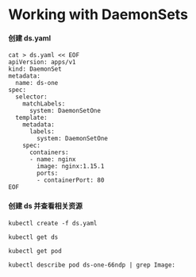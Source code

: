 # Working with DaemonSets

#### 创建 ds.yaml

```
cat > ds.yaml << EOF
apiVersion: apps/v1
kind: DaemonSet
metadata:
  name: ds-one
spec:
  selector:
    matchLabels:
      system: DaemonSetOne
  template:
    metadata:
      labels:
        system: DaemonSetOne
    spec:
      containers:
      - name: nginx
        image: nginx:1.15.1
        ports:
        - containerPort: 80
EOF

```

#### 创建 ds 并查看相关资源

```
kubectl create -f ds.yaml

kubectl get ds

kubectl get pod

kubectl describe pod ds-one-66ndp | grep Image:

```
